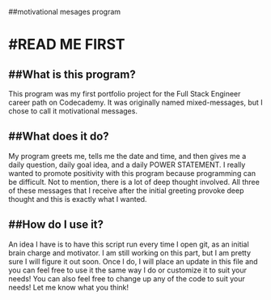 ##motivational mesages program

#READ ME FIRST
==============

##**What is this program?**
---------------------------

This program was my first portfolio project for the Full Stack Engineer career path on Codecademy.
It was originally named mixed-messages, but I chose to call it motivational messages.

##**What does it do?**
----------------------

My program greets me, tells me the date and time, and then gives me a daily question, daily goal idea, and a daily POWER STATEMENT. I really wanted to promote positivity with this program because programming can be difficult. Not to mention, there is a lot of deep thought involved. All three of these messages that I receive after the initial greeting provoke deep thought and this is exactly what I wanted.

##**How do I use it?**
----------------------

An idea I have is to have this script run every time I open git, as an initial brain charge and motivator. I am still working on this part, but I am pretty sure I will figure it out soon. Once I do, I will place an update in this file and you can feel free to use it the same way I do or customize it to suit your needs! You can also feel free to change up any of the code to suit your needs! Let me know what you think!